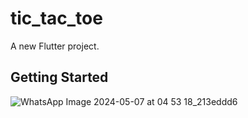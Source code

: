 # tic_tac_toe

A new Flutter project.

## Getting Started
![WhatsApp Image 2024-05-07 at 04 53 18_213eddd6](https://github.com/adhambambo/Tic-Tac-Toe-2-Players/assets/116437727/aaf3a543-18ee-4486-90ce-6fe2b9c1696e)
